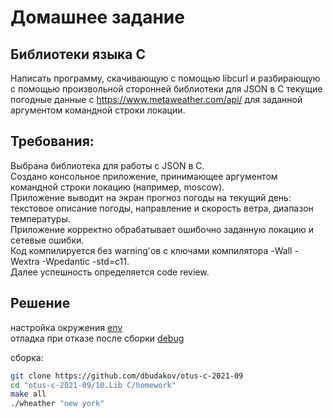 # Домашнее задание

## Библиотеки языка С  
Написать программу, скачивающую с помощью libcurl и разбирающую с помощью произвольной сторонней библиотеки для JSON в C текущие погодные данные с https://www.metaweather.com/api/ для заданной аргументом командной строки локации.  

## Требования:  
Выбрана библиотека для работы с JSON в C.  
Создано консольное приложение, принимающее аргументом командной строки локацию (например, moscow).  
Приложение выводит на экран прогноз погоды на текущий день: текстовое описание погоды, направление и скорость ветра, диапазон температуры.  
Приложение корректно обрабатывает ошибочно заданную локацию и сетевые ошибки.  
Код компилируется без warning'ов с ключами компилятора -Wall -Wextra -Wpedantic -std=c11.  
Далее успешность определяется code review.  


## Решение

настройка окружения [env](./notes/env.md)  
отладка при отказе после сборки [debug](./notes/debug.md)  

сборка:
```sh
git clone https://github.com/dbudakov/otus-c-2021-09
cd "otus-c-2021-09/10.Lib C/homework"
make all
./wheather "new york"
```
